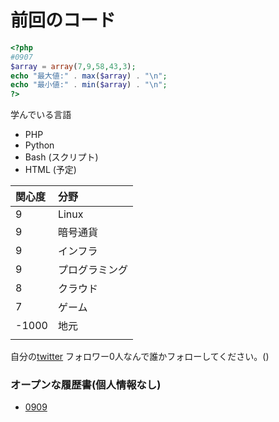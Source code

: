 # 前回のコード
 
```php
<?php
#0907
$array = array(7,9,58,43,3);
echo "最大値:" . max($array) . "\n";
echo "最小値:" . min($array) . "\n";
?>

 ```

学んでいる言語  
+ PHP
+ Python
+ Bash (スクリプト)
+ HTML (予定)


|関心度|分野|
|:-- |:--|
|9| Linux|
|9| 暗号通貨
|9|インフラ|
|9|プログラミング
|8|クラウド|
|7|ゲーム|
|-1000|地元|
| | | |

自分の[twitter](https://twitter.com/kansai_gamer)
フォロワー0人なんで誰かフォローしてください。()

### オープンな履歴書(個人情報なし)

+ [0909](0909.md)